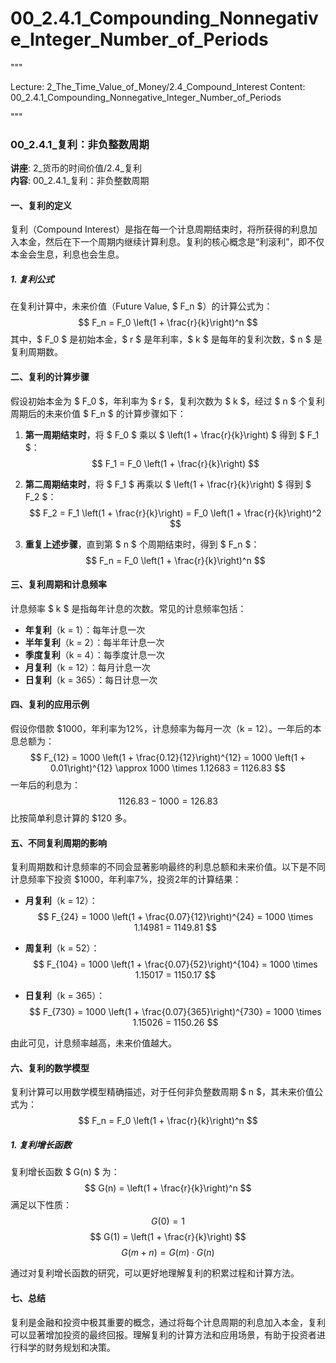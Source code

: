 # 00_2.4.1_Compounding_Nonnegative_Integer_Number_of_Periods

"""

Lecture: 2_The_Time_Value_of_Money/2.4_Compound_Interest
Content: 00_2.4.1_Compounding_Nonnegative_Integer_Number_of_Periods

"""

### 00_2.4.1_复利：非负整数周期

**讲座**: 2_货币的时间价值/2.4_复利  
**内容**: 00_2.4.1_复利：非负整数周期

#### 一、复利的定义

复利（Compound Interest）是指在每一个计息周期结束时，将所获得的利息加入本金，然后在下一个周期内继续计算利息。复利的核心概念是“利滚利”，即不仅本金会生息，利息也会生息。

##### 1. 复利公式

在复利计算中，未来价值（Future Value, $ F_n $）的计算公式为：
$$ F_n = F_0 \left(1 + \frac{r}{k}\right)^n $$
其中，$ F_0 $ 是初始本金，$ r $ 是年利率，$ k $ 是每年的复利次数，$ n $ 是复利周期数。

#### 二、复利的计算步骤

假设初始本金为 $ F_0 $，年利率为 $ r $，复利次数为 $ k $，经过 $ n $ 个复利周期后的未来价值 $ F_n $ 的计算步骤如下：

1. **第一周期结束时**，将 $ F_0 $ 乘以 $ \left(1 + \frac{r}{k}\right) $ 得到 $ F_1 $：
   $$ F_1 = F_0 \left(1 + \frac{r}{k}\right) $$

2. **第二周期结束时**，将 $ F_1 $ 再乘以 $ \left(1 + \frac{r}{k}\right) $ 得到 $ F_2 $：
   $$ F_2 = F_1 \left(1 + \frac{r}{k}\right) = F_0 \left(1 + \frac{r}{k}\right)^2 $$

3. **重复上述步骤**，直到第 $ n $ 个周期结束时，得到 $ F_n $：
   $$ F_n = F_0 \left(1 + \frac{r}{k}\right)^n $$

#### 三、复利周期和计息频率

计息频率 $ k $ 是指每年计息的次数。常见的计息频率包括：

- **年复利**（k = 1）：每年计息一次
- **半年复利**（k = 2）：每半年计息一次
- **季度复利**（k = 4）：每季度计息一次
- **月复利**（k = 12）：每月计息一次
- **日复利**（k = 365）：每日计息一次

#### 四、复利的应用示例

假设你借款 $1000，年利率为12%，计息频率为每月一次（k = 12）。一年后的本息总额为：
$$ F_{12} = 1000 \left(1 + \frac{0.12}{12}\right)^{12} = 1000 \left(1 + 0.01\right)^{12} \approx 1000 \times 1.12683 = 1126.83 $$
一年后的利息为：
$$ 1126.83 - 1000 = 126.83 $$
比按简单利息计算的 $120 多。

#### 五、不同复利周期的影响

复利周期数和计息频率的不同会显著影响最终的利息总额和未来价值。以下是不同计息频率下投资 $1000，年利率7%，投资2年的计算结果：

- **月复利**（k = 12）：
  $$ F_{24} = 1000 \left(1 + \frac{0.07}{12}\right)^{24} = 1000 \times 1.14981 = 1149.81 $$

- **周复利**（k = 52）：
  $$ F_{104} = 1000 \left(1 + \frac{0.07}{52}\right)^{104} = 1000 \times 1.15017 = 1150.17 $$

- **日复利**（k = 365）：
  $$ F_{730} = 1000 \left(1 + \frac{0.07}{365}\right)^{730} = 1000 \times 1.15026 = 1150.26 $$

由此可见，计息频率越高，未来价值越大。

#### 六、复利的数学模型

复利计算可以用数学模型精确描述，对于任何非负整数周期 $ n $，其未来价值公式为：
$$ F_n = F_0 \left(1 + \frac{r}{k}\right)^n $$

##### 1. 复利增长函数

复利增长函数 $ G(n) $ 为：
$$ G(n) = \left(1 + \frac{r}{k}\right)^n $$
满足以下性质：
$$ G(0) = 1 $$
$$ G(1) = \left(1 + \frac{r}{k}\right) $$
$$ G(m + n) = G(m) \cdot G(n) $$

通过对复利增长函数的研究，可以更好地理解复利的积累过程和计算方法。

#### 七、总结

复利是金融和投资中极其重要的概念，通过将每个计息周期的利息加入本金，复利可以显著增加投资的最终回报。理解复利的计算方法和应用场景，有助于投资者进行科学的财务规划和决策。
